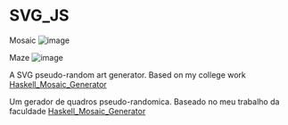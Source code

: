 # SVG_JS

Mosaic
![image](https://user-images.githubusercontent.com/84574865/155655637-82299c69-c492-4192-8284-cfb9be0aa18f.png)

Maze
![image](https://user-images.githubusercontent.com/84574865/155655702-b04ae0d5-934e-4c04-b6f2-4494f6c399ed.png)

A SVG pseudo-random art generator. Based on my college work [Haskell_Mosaic_Generator](https://github.com/Julio-Cesar-PC/Haskell_Mosaic_Generator)

Um gerador de quadros pseudo-randomica. Baseado no meu trabalho da faculdade [Haskell_Mosaic_Generator](https://github.com/Julio-Cesar-PC/Haskell_Mosaic_Generator)
